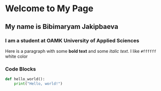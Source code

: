# Welcome to My Page

## My name is Bibimaryam Jakipbaeva
### I am a student at OAMK University of Applied Sciences 

Here is a paragraph with some **bold text** and some *italic text*.
I like  `#ffffff` white color

### Code Blocks

```python
def hello_world():
    print("Hello, world!")

